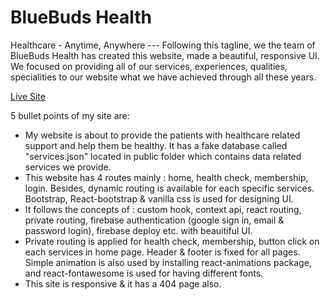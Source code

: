 # BlueBuds Health #

Healthcare - Anytime, Anywhere --- Following this tagline, we the team of BlueBuds Health has created this website, made a beautiful, responsive UI. We focused on providing all of our services, experiences, qualities, specialities to our website what we have achieved through all these years.

[Live Site](https://bluebuds-healthcare.web.app/)

5 bullet points of my site are:
* My website is about to provide the patients with healthcare related support and help them be healthy. It has a fake database called "services.json" located in public folder which contains data related services we provide.
* This website has 4 routes mainly : home, health check, membership, login. Besides, dynamic routing is available for each specific services. Bootstrap, React-bootstrap & vanilla css is used for designing UI.
* It follows the concepts of : custom hook, context api, react routing, private routing, firebase authentication (google sign in, email & password login), firebase deploy etc. with beauitiful UI.
* Private routing is applied for health check, membership, button click on each services in home page. Header & footer is fixed for all pages. Simple animation is also used by installing react-animations package, and react-fontawesome is used for having different fonts.
* This site is responsive & it has a 404 page also.
